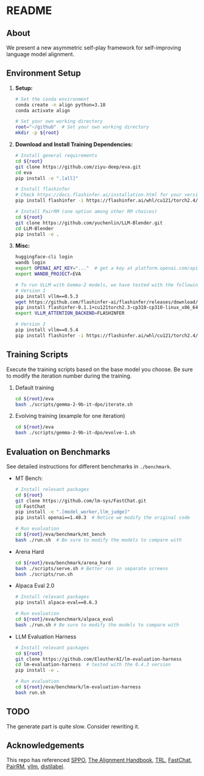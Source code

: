 
# README

## About
We present a new asymmetric self-play framework for self-improving language model alignment.


## Environment Setup
1. **Setup:**
   ```bash
   # Set the conda environment
   conda create -n align python=3.10
   conda activate align

   # Set your own working directory
   root="~/github"  # Set your own working directory
   mkdir -p ${root}
   ```

2. **Download and Install Training Dependencies:**
   ```bash
   # Install general requirements
   cd ${root}
   git clone https://github.com/ziyu-deep/eva.git
   cd eva
   pip install -e ".[all]"

   # Install flashinfer 
   # Check https://docs.flashinfer.ai/installation.html for your version
   pip install flashinfer -i https://flashinfer.ai/whl/cu121/torch2.4/

   # Install PairRM (one option among other RM choices)
   cd ${root}
   git clone https://github.com/yuchenlin/LLM-Blender.git
   cd LLM-Blender
   pip install -e .
   ```

3. **Misc:**
   ```bash
   huggingface-cli login       
   wandb login                 
   export OPENAI_API_KEY="..."  # get a key at platform.openai.com/api-keys
   export WANDB_PROJECT=EVA

   # To run VLLM with Gemma-2 models, we have tested with the following setup:
   # Version 1
   pip install vllm==0.5.3
   wget https://github.com/flashinfer-ai/flashinfer/releases/download/v0.1.1/flashinfer-0.1.1+cu121torch2.3-cp310-cp310-linux_x86_64.whl
   pip install flashinfer-0.1.1+cu121torch2.3-cp310-cp310-linux_x86_64.whl
   export VLLM_ATTENTION_BACKEND=FLASHINFER

   # Version 2
   pip install vllm==0.5.4
   pip install flashinfer -i https://flashinfer.ai/whl/cu121/torch2.4/
   ```

## Training Scripts
Execute the training scripts based on the base model you choose. Be sure to modify the iteration number during the training.

1. Default training
   ```bash
   cd ${root}/eva
   bash ./scripts/gemma-2-9b-it-dpo/iterate.sh
   ```

2. Evolving training (example for one iteration)
   <!-- ```bash
   bash ./scripts/gemma-9b/evolve-create-iter-1.sh
   bash ./scripts/gemma-9b/evolve-gen-iter-1.sh
   bash ./scripts/gemma-9b/evolve-train-iter-1.sh
   ``` -->
   ```bash
   cd ${root}/eva
   bash ./scripts/gemma-2-9b-it-dpo/evolve-1.sh
   ```
<!-- - Generation for Y|X:
  ```bash
  bash ./scripts/generate.sh
  ```

- (Optional) Evolving for X'|X:
  ```bash
  bash ./scripts/evolve_x.sh
  ```

- Training:
  ```bash
  # use the raw X
  bash ./scripts/train.sh 

  # use X + X'
  bash ./scripts/train_plus.sh
  ``` -->

## Evaluation on Benchmarks
See detailed instructions for different benchmarks in `./benchmark`.

- MT Bench:
  ```bash
  # Install relevant packages
  cd ${root}
  git clone https://github.com/lm-sys/FastChat.git
  cd FastChat
  pip install -e ".[model_worker,llm_judge]"
  pip install openai==1.40.3  # Notice we modify the original code

  # Run evaluation
  cd ${root}/eva/benchmark/mt_bench
  bash ./run.sh  # Be sure to modify the models to compare with
  ```

- Arena Hard
   ```bash
   cd ${root}/eva/benchmark/arena_hard
   bash ./scripts/serve.sh # Better run in separate screens
   bash ./scripts/run.sh  
   ```

- Alpaca Eval 2.0
   ```bash
   # Install relevant packages
   pip install alpaca-eval==0.6.3

   # Run evaluation
   cd ${root}/eva/benchmark/alpaca_eval
   bash ./run.sh # Be sure to modify the models to compare with
   ```

- LLM Evaluation Harness
   ```bash
   # Install relevant packages
   cd ${root}
   git clone https://github.com/EleutherAI/lm-evaluation-harness
   cd lm-evaluation-harness  # tested with the 0.4.3 version
   pip install -e .

   # Run evaluation
   cd ${root}/eva/benchmark/lm-evaluation-harness
   bash run.sh
   ```

## TODO
The generate part is quite slow. Consider rewriting it.

<!-- ## TODO
- [ ] Fix the naming issue (more like a tree adding suffix)
- [x] Make a spreadsheet
- [ ] Create our own evaluation datasets
- [ ] Adding reward model candidates and make a correlation plots on different reward models
- [ ] Increasing number of generations (check the log linear relationship)
- [ ] Adding hints/critique to generate better responses to contrast
- [x] Fix the Arena-Hard Evaluation
- [x] Using absolute reward model for dpo -->

<!-- - Alpaca Eval
   ```bash
   cd ./benchmark/arena_hard
   bash ./run.sh # Be sure to modify the models to compare with
   ``` -->

<!-- ### Breakdown of Scripts:
1. **Generation:**
   ```bash
   python scripts/generate.py --model $MODEL --maxlen 2048 --output_dir $OUTPUT_DIR --prompts $PROMPTS
   ```
Main parameters:
- `model`: Specifies the model used for generation. In the first iteration, the model should be either `mistralai/Mistral-7B-Instruct-v0.2` or `meta-llama/Meta-Llama-3-8B-Instruct`.
- `maxlen`: Sets the token length for generation, defining the maximum number of tokens generated.
- `pairs`: Determines the number of generated samples per prompt, with a default setting of 5. Please note that changing this number is not supported by the overall pipeline.
- `output_dir`: Specifies the directory paths for saving intermediate results.
- `prompts`: Defines the set of prompts used for generation.
- `frac_len`: Enables the operation of vllm on multiple GPUs by dividing prompts into different fractions. `frac_len` defines the number of prompts in each fraction. For usage examples, see `generate.sh`.
- `data_frac`: Used in conjunction with `frac_len` for multi-GPU setups, `data_frac` indicates which fraction of the data the current GPU is processing. Refer to `generate.sh` for more details.


2. **Ranking:**
   ```bash
   python scripts/rank.py --output_dir $OUTPUT_DIR --prompts $PROMPTS
   ```
Main Parameters:
- `output_dir`: Specifies the directory paths where intermediate results are saved. Note that the default script attempts to push datasets to Hugging Face under the UCLA-AGI organization. You may need to adjust this to your organization, obtain write access for UCLA-AGI, or disable the `push_to_hub` command if necessary.
- `pairs`: Sets the number of generated samples per prompt, with a default of 5. Please note that other numbers are not supported by the overall pipeline.
- `frac_len`: This parameter is used to enable the use of PairRM on multiple GPUs by dividing prompts into different fractions. `frac_len` determines the number of prompts in each fraction. For usage examples, refer to `generate.sh`.
- `data_frac`: Similar to `frac_len`, this option is used for running PairRM on multiple GPUs. It specifies which fraction of the data the current GPU is processing. See `generate.sh` for examples.
- `prompts`: Defines the set of prompts used for generation.
- `gpu`: Indicates the GPU index used for ranking; it should match the `data_frac` parameter.

3. **Training:**
   ```bash
   bash scripts/pipeline.sh --model $MODEL --iter $ITER --dataset $DATASET --output_dir $OUTPUT_DIR --num 1
   ```
Main Parameters:
- model: The base model for training.
- dataset: The dataset used for training.
- output_dir: The name of the output model.
- num: The number of training epochs. -->

<!-- ## Evaluation
We adhere to the established guidelines for evaluation and utilize the following repositories:
- [AlpacaEval 2](https://github.com/tatsu-lab/alpaca_eval)
- [MT-Bench](https://github.com/lm-sys/FastChat/tree/main/fastchat/llm_judge)
- [HuggingFace Open LLM Leaderboard](https://huggingface.co/spaces/open-llm-leaderboard/open_llm_leaderboard)

We provide the model configurations used during AlpacaEval 2 in the `models_configs` directory. Please note that after the initial release of our model, we retrained it using a slightly modified prompt. The win rates observed post-retraining are comparable to the original results. -->


## Acknowledgements
This repo has referenced [SPPO](https://github.com/uclaml/sppo), [The Alignment Handbook](https://github.com/huggingface/alignment-handbook), [TRL](https://github.com/huggingface/trl), [FastChat](https://github.com/lm-sys/FastChat), [PairRM](https://github.com/yuchenlin/LLM-Blender), [vllm](https://github.com/vllm-project/vllm), [distilabel](https://distilabel.argilla.io/1.2.1/).

